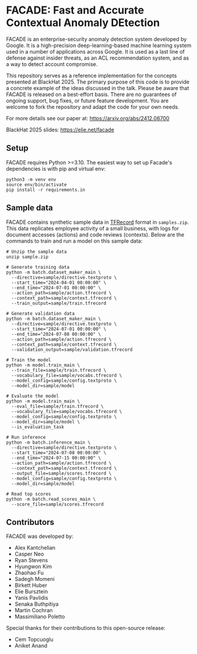 # FACADE: Fast and Accurate Contextual Anomaly DEtection

FACADE is an enterprise-security anomaly detection system developed by Google.
It is a high-precision deep-learning-based machine learning system used in
a number of applications across Google. It is used as a last line of defense
against insider threats, as an ACL recommendation system, and as a way to
detect account compromise.

This repository serves as a reference implementation for the concepts presented
at BlackHat 2025. The primary purpose of this code is to provide a concrete
example of the ideas discussed in the talk. Please be aware that FACADE is
released on a best-effort basis. There are no guarantees of ongoing support,
bug fixes, or future feature development. You are welcome to fork the repository
and adapt the code for your own needs.

For more details see our paper at: https://arxiv.org/abs/2412.06700

BlackHat 2025 slides: https://elie.net/facade

## Setup

FACADE requires Python >=3.10. The easiest way to set up Facade's dependencies
is with pip and virtual env:

```shell
python3 -m venv env
source env/bin/activate
pip install -r requirements.in
```

## Sample data

FACADE contains synthetic sample data in 
[TFRecord](https://www.tensorflow.org/tutorials/load_data/tfrecord) format in `samples.zip`.
This data replicates employee activity of a small business, with logs for document
accesses (actions) and code reviews (contexts). Below are the commands to train
and run a model on this sample data:

```shell
# Unzip the sample data
unzip sample.zip

# Generate training data
python -m batch.dataset_maker_main \
  --directive=sample/directive.textproto \
  --start_time="2024-04-01 00:00:00" \
  --end_time="2024-07-01 00:00:00" \
  --action_path=sample/action.tfrecord \
  --context_path=sample/context.tfrecord \
  --train_output=sample/train.tfrecord

# Generate validation data
python -m batch.dataset_maker_main \
  --directive=sample/directive.textproto \
  --start_time="2024-07-01 00:00:00" \
  --end_time="2024-07-08 00:00:00" \
  --action_path=sample/action.tfrecord \
  --context_path=sample/context.tfrecord \
  --validation_output=sample/validation.tfrecord

# Train the model
python -m model.train_main \
  --train_file=sample/train.tfrecord \
  --vocabulary_file=sample/vocabs.tfrecord \
  --model_config=sample/config.textproto \
  --model_dir=sample/model

# Evaluate the model
python -m model.train_main \
  --eval_file=sample/train.tfrecord \
  --vocabulary_file=sample/vocabs.tfrecord \
  --model_config=sample/config.textproto \
  --model_dir=sample/model \
  --is_evaluation_task

# Run inference
python -m batch.inference_main \
  --directive=sample/directive.textproto \
  --start_time="2024-07-08 00:00:00" \
  --end_time="2024-07-15 00:00:00" \
  --action_path=sample/action.tfrecord \
  --context_path=sample/context.tfrecord \
  --output_file=sample/scores.tfrecord \
  --model_config=sample/config.textproto \
  --model_dir=sample/model

# Read top scores
python -m batch.read_scores_main \
  --score_file=sample/scores.tfrecord
```

## Contributors

FACADE was developed by:
 - Alex Kantchelian
 - Casper Neo
 - Ryan Stevens
 - Hyungwon Kim
 - Zhaohao Fu
 - Sadegh Momeni
 - Birkett Huber
 - Elie Bursztein
 - Yanis Pavlidis
 - Senaka Buthpitiya
 - Martin Cochran
 - Massimiliano Poletto

Special thanks for their contributions to this open-source release:
 - Cem Topcuoglu
 - Aniket Anand
